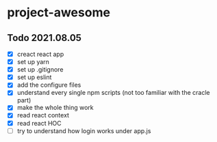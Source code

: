 # project-awesome

## Todo 2021.08.05
- [X] creact react app
- [X] set up yarn
- [X] set up .gitignore
- [X] set up eslint
- [X] add the configure files
- [X] understand every single npm scripts (not too familiar with the cracle part)
- [X] make the whole thing work
- [X] read react context
- [X] read react HOC
- [ ] try to understand how login works under app.js
